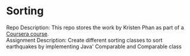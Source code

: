 # Sorting
Repo Description: This repo stores the work by Kristen Phan as part of a [Coursera course](https://www.coursera.org/learn/java-programming-design-principles/home/welcome).
<br/>
Assignment Description: Create different sorting classes to sort earthquakes by implementing Java' Comparable and Comparable class
